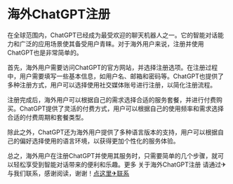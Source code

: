 # 海外ChatGPT注册

在全球范围内，ChatGPT已经成为最受欢迎的聊天机器人之一。它的智能对话能力和广泛的应用场景使其备受用户青睐。对于海外用户来说，注册并使用ChatGPT也是非常简单的。

首先，海外用户需要访问ChatGPT的官方网站，并选择注册选项。在注册过程中，用户需要填写一些基本信息，如用户名、邮箱和密码等。ChatGPT也提供了多种注册方式，用户可以选择使用社交媒体账号进行注册，以简化注册流程。

注册完成后，海外用户可以根据自己的需求选择合适的服务套餐，并进行付费购买。ChatGPT提供了灵活的付费方式，用户可以根据自己的使用频率和需求选择合适的付费周期和套餐类型。

除此之外，ChatGPT还为海外用户提供了多种语言版本的支持，用户可以根据自己的偏好选择使用的语言环境，以获得更加个性化的服务体验。

总之，海外用户在注册ChatGPT并使用其服务时，只需要简单的几个步骤，就可以轻松享受到智能对话带来的便利和乐趣。更多 关于海外ChatGPT注册 请通过✈与我们联系，感谢阅读，谢谢！[点这里✈联系](https://a.k02.cc)